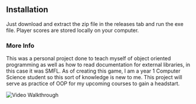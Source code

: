 ## Installation

Just download and extract the zip file in the releases tab and run the exe file. Player scores are stored locally on your computer.

### More Info

This was a personal project done to teach myself of object oriented programming as well as how to read documentation for external libraries, 
in this case it was SMFL. As of creating this game, I am a year 1 Computer Science student so this sort of knowledge is new to me. This
project will serve as practice of OOP for my upcoming courses to gain a headstart.


<img src='https://imgur.com/gLeRpp6.gif' title='Video Walkthrough' width='' alt='Video Walkthrough' />
